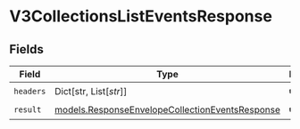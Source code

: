 # V3CollectionsListEventsResponse


## Fields

| Field                                                                                                    | Type                                                                                                     | Required                                                                                                 | Description                                                                                              |
| -------------------------------------------------------------------------------------------------------- | -------------------------------------------------------------------------------------------------------- | -------------------------------------------------------------------------------------------------------- | -------------------------------------------------------------------------------------------------------- |
| `headers`                                                                                                | Dict[str, List[*str*]]                                                                                   | :heavy_check_mark:                                                                                       | N/A                                                                                                      |
| `result`                                                                                                 | [models.ResponseEnvelopeCollectionEventsResponse](../models/responseenvelopecollectioneventsresponse.md) | :heavy_check_mark:                                                                                       | N/A                                                                                                      |